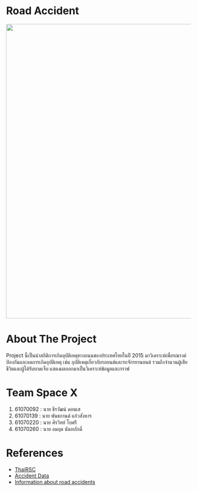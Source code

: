 # Road Accident
<img src="https://i.ytimg.com/vi/8gIjcKj6IGg/maxresdefault.jpg" width="800"><br>

# About The Project
<p>Project นี้เป็นนำสถิติการเกิดอุบัติเหตุทางถนนของประเทศไทยในปี 2015 มาวิเคราะห์เพื่อรณรงค์ป้องกันและลดการเกิดอุบัติเหตุ เช่น อุบัติเหตุเกี่ยวกับรถยนต์และรถจักรยานยนต์ รวมถึงจำนวนผู้เสียชีวิตและผู้ได้รับบาดเจ็บ แสดงผลออกมาเป็นวิเคราะห์ข้อมูลและกราฟ</p>

# Team Space X
<ol>
    <li>61070092 : นาย ธีรวัฒน์ ดอนเส</li>
    <li>61070139 : นาย พันธกานต์ แก้วสังหาร</li>
    <li>61070220 : นาย ศิรวิทย์ โบศรี</li>
    <li>61070260 : นาย อมฤต นันทภักดิ์</li>
</ol>

# References
<ul>
    <li><a href="http://www.thairsc.com/">ThaiRSC</a></li>
    <li><a href="https://data.go.th/DatasetDetail.aspx?id=71aa612f-adaf-4b0d-b81b-ccdfd97efeef">Accident Data</a></li>
    <li><a href="https://www.frank.co.th/ประกันภัยรถยนต์/เคล็ดลับ/อุบัติเหตุรถยนต์">Information about road accidents</a></li>
</ul>
